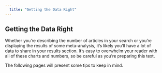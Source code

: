```yaml
---
  title: "Getting the Data Right"
---
```


## Getting the Data Right

Whether you’re describing the number of articles in your search or you’re displaying the results of some meta-analysis, it’s likely you’ll have a lot of data to share in your results section. It’s easy to overwhelm your reader with all of these charts and numbers, so be careful as you’re preparing this text.

The following pages will present some tips to keep in mind.
